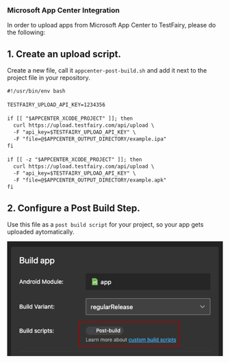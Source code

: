 ### Microsoft App Center Integration


In order to upload apps from Microsoft App Center to TestFairy, please do the following:

## 1. Create an upload script.

Create a new file, call it `appcenter-post-build.sh` and add it next to the project file in your repository.

```
#!/usr/bin/env bash

TESTFAIRY_UPLOAD_API_KEY=1234356

if [[ "$APPCENTER_XCODE_PROJECT" ]]; then
  curl https://upload.testfairy.com/api/upload \
  -F "api_key=$TESTFAIRY_UPLOAD_API_KEY" \
  -F "file=@$APPCENTER_OUTPUT_DIRECTORY/example.ipa" 
fi

if [[ -z "$APPCENTER_XCODE_PROJECT" ]]; then
  curl https://upload.testfairy.com/api/upload \
  -F "api_key=$TESTFAIRY_UPLOAD_API_KEY" \
  -F "file=@$APPCENTER_OUTPUT_DIRECTORY/example.apk"
fi

```

## 2. Configure a Post Build Step. 

Use this file as a `post build script` for your project, so your app gets uploaded aytomatically.


![](/img/continuous-integration/appcntr-1.png)



